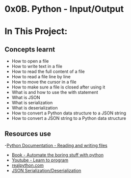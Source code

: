 # 0x0B. Python - Input/Output

# In This Project:

## Concepts learnt
- How to open a file
- How to write text in a file
- How to read the full content of a file
- How to read a file line by line
- How to move the cursor in a file
- How to make sure a file is closed after using it
- What is and how to use the with statement
- What is JSON
- What is serialization
- What is deserialization
- How to convert a Python data structure to a JSON string
- How to convert a JSON string to a Python data structure


## Resources use
-[Python Documentation - Reading and writing files](https://docs.python.org/3/tutorial/inputoutput.html#reading-and-writing-files)
- [Book - Automate the boring stuff with python](https://automatetheboringstuff.com/)
- [Youtube - Learn to program](https://www.youtube.com/watch?v=EukxMIsNeqU)
- [realpython.com](https://realpython.com/lessons/python-unicode-overview/)
- [JSON Serialization/Deserialization](https://realpython.com/python-json/)
